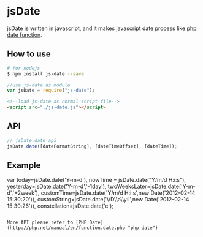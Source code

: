 jsDate
======

jsDate is written in javascript, and it makes javascript date process like [php date function](http://php.net/manual/en/function.date.php "php date").


## How to use

```bash
# for nodejs
$ npm install js-date --save
```

```javascript
//use js-date as module
var jsDate = require("js-date");
```

```html
<!--load js-date as normal script file-->
<script src="./js-date.js"></script>
```

## API

```javascript
// jsDate.date api
jsDate.date([dateFormatString], [dateTimeOffset], [dateTime]);
```



## Example

var today=jsDate.date('Y-m-d'),
    nowTime = jsDate.date("Y/m/d H:i:s"),
    yesterday=jsDate.date('Y-m-d','-1day'),
    twoWeeksLater=jsDate.date('Y-m-d','+2week'),
    customTime=jsDate.date('Y/m/d H:i:s',new Date('2012-02-14 15:30:20')),
    customString=jsDate.date('\\\D\\\a\\\y:l',new Date('2012-02-14 15:30:26')),
    constellation=jsDate.date('e');
```

More API please refer to [PHP Date](http://php.net/manual/en/function.date.php "php date")